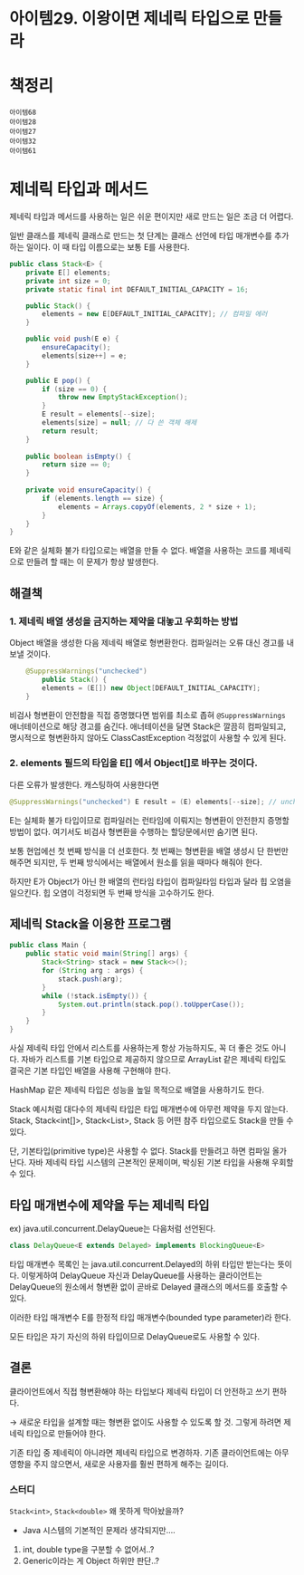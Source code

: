 # 아이템29. 이왕이면 제네릭 타입으로 만들라

# 책정리

```
아이템68
아이템28
아이템27
아이템32
아이템61
```

# 제네릭 타입과 메서드

제네릭 타입과 메서드를 사용하는 일은 쉬운 편이지만 새로 만드는 일은 조금 더 어렵다.

일반 클래스를 제네릭 클래스로 만드는 첫 단계는 클래스 선언에 타입 매개변수를 추가하는 일이다. 이 때 타입 이름으로는 보통 E를 사용한다.

```java
public class Stack<E> {
    private E[] elements;
    private int size = 0;
    private static final int DEFAULT_INITIAL_CAPACITY = 16;

    public Stack() {
        elements = new E[DEFAULT_INITIAL_CAPACITY]; // 컴파일 에러
    }

    public void push(E e) {
        ensureCapacity();
        elements[size++] = e;
    }

    public E pop() {
        if (size == 0) {
            throw new EmptyStackException();
        }
        E result = elements[--size];
        elements[size] = null; // 다 쓴 객체 해제
        return result;
    }
    
    public boolean isEmpty() {
        return size == 0;
    }
    
    private void ensureCapacity() {
        if (elements.length == size) {
            elements = Arrays.copyOf(elements, 2 * size + 1);
        }
    }
}
```

E와 같은 실체화 불가 타입으로는 배열을 만들 수 없다. 배열을 사용하는 코드를 제네릭으로 만들려 할 때는 이 문제가 항상 발생한다.

## 해결책

### 1. 제네릭 배열 생성을 금지하는 제약을 대놓고 우회하는 방법

Object 배열을 생성한 다음 제네릭 배열로 형변환한다. 컴파일러는 오류 대신 경고를 내보낼 것이다.

```java
    @SuppressWarnings("unchecked")
		public Stack() {
        elements = (E[]) new Object[DEFAULT_INITIAL_CAPACITY];
    }
```

비검사 형변환이 안전함을 직접 증명했다면 범위를 최소로 좁혀 `@SuppressWarnings` 애너테이션으로 해당 경고를 숨긴다. 애너테이션을 달면 Stack은 깔끔히 컴파일되고, 명시적으로 형변환하지 않아도 ClassCastException 걱정없이 사용할 수 있게 된다.

### 2. elements 필드의 타입을 E[] 에서 Object[]로 바꾸는 것이다.

다른 오류가 발생한다. 캐스팅하여 사용한다면

```java
@SuppressWarnings("unchecked") E result = (E) elements[--size]; // unchecked cast
```

E는 실체화 불가 타입이므로 컴파일러는 런타임에 이뤄지는 형변환이 안전한지 증명할 방법이 없다. 여기서도 비검사 형변환을 수행하는 할당문에서만 숨기면 된다.

보통 현업에선 첫 번째 방식을 더 선호한다. 첫 번째는 형변환을 배열 생성시 단 한번만 해주면 되지만, 두 번째 방식에서는 배열에서 원소를 읽을 때마다 해줘야 한다.

하지만 E가 Object가 아닌 한 배열의 런타임 타입이 컴파일타임 타입과 달라 힙 오염을 일으킨다. 힙 오염이 걱정되면 두 번째 방식을 고수하기도 한다.

## 제네릭 Stack을 이용한 프로그램

```java
public class Main {
    public static void main(String[] args) {
        Stack<String> stack = new Stack<>();
        for (String arg : args) {
            stack.push(arg);
        }
        while (!stack.isEmpty()) {
            System.out.println(stack.pop().toUpperCase());
        }
    }
}
```

사실 제네릭 타입 안에서 리스트를 사용하는게 항상 가능하지도, 꼭 더 좋은 것도 아니다. 자바가 리스트를 기본 타입으로 제공하지 않으므로 ArrayList 같은 제네릭 타입도 결국은 기본 타입인 배열을 사용해 구현해야 한다.

HashMap 같은 제네릭 타입은 성능을 높일 목적으로 배열을 사용하기도 한다.

Stack 예시처럼 대다수의 제네릭 타입은 타입 매개변수에 아무런 제약을 두지 않는다. Stack<Object>, Stack<int[]>, Stack<List<String>>, Stack 등 어떤 참주 타입으로도 Stack을 만들 수 있다.

단, 기본타입(primitive type)은 사용할 수 없다. Stack<int>를 만들려고 하면 컴파일 올가 난다. 자바 제네릭 타입 시스템의 근본적인 문제이며, 박싱된 기본 타입을 사용해 우회할 수 있다.

## 타입 매개변수에 제약을 두는 제네릭 타입

ex) java.util.concurrent.DelayQueue는 다음처럼 선언된다.

```java
class DelayQueue<E extends Delayed> implements BlockingQueue<E>
```

타입 매개변수 목록인 <E extends Delayed> 는 java.util.concurrent.Delayed의 하위 타입만 받는다는 뜻이다. 이렇게하여 DelayQueue 자신과 DelayQueue를 사용하는 클라이언트는 DelayQueue의 원소에서 형변환 없이 곧바로 Delayed 클래스의 메서드를 호출할 수 있다.

이러한 타입 매개변수 E를 한정적 타입 매개변수(bounded type parameter)라 한다.

모든 타입은 자기 자신의 하위 타입이므로 DelayQueue<Delayed>로도 사용할 수 있다.

## 결론

클라이언트에서 직접 형변환해야 하는 타입보다 제네릭 타입이 더 안전하고 쓰기 편하다.

→ 새로운 타입을 설계할 때는 형변환 없이도 사용할 수 있도록 할 것. 그렇게 하려면 제네릭 타입으로 만들어야 한다.

기존 타입 중 제네릭이 아니라면 제네릭 타입으로 변경하자. 기존 클라이언트에는 아무 영향을 주지 않으면서, 새로운 사용자를 훨씬 편하게 해주는 길이다.



### 스터디

`Stack<int>`, `Stack<double>` 왜 못하게 막아놨을까?

- Java 시스템의 기본적인 문제라 생각되지만....

1. int, double type을 구분할 수 없어서..?
2. Generic이라는 게 Object 하위만 판단..?

